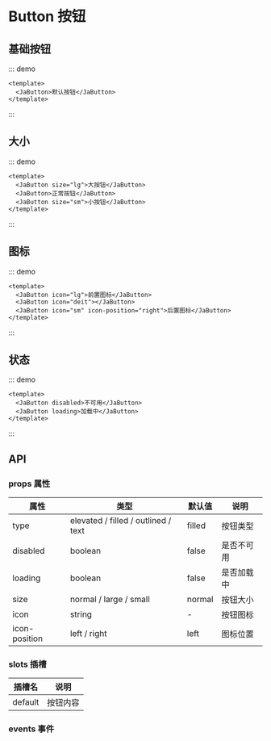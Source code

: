 # Button 按钮

## 基础按钮

::: demo
```vue
<template>
  <JaButton>默认按钮</JaButton>
</template>
```
:::



## 大小
::: demo
```vue
<template>
  <JaButton size="lg">大按钮</JaButton>
  <JaButton>正常按钮</JaButton>
  <JaButton size="sm">小按钮</JaButton>
</template>
```
:::

## 图标
::: demo
```vue
<template>
  <JaButton icon="lg">前置图标</JaButton>
  <JaButton icon="deit"></JaButton>
  <JaButton icon="sm" icon-position="right">后置图标</JaButton>
</template>
```
:::

## 状态

::: demo
```vue
<template>
  <JaButton disabled>不可用</JaButton>
  <JaButton loading>加载中</JaButton>
</template>
```
:::

## API
### props 属性
| 属性 | 类型 | 默认值 | 说明 |
| --- | ---- | ---- | ----- |
| type | elevated / filled / outlined / text | filled | 按钮类型 |
| disabled | boolean | false | 是否不可用 |
| loading | boolean | false | 是否加载中 |
| size | normal / large / small | normal | 按钮大小 |
| icon | string | - | 按钮图标 |
| icon-position | left / right | left | 图标位置 |

### slots 插槽
| 插槽名 | 说明 |
| ----- | ----- |
| default | 按钮内容 |

### events 事件
